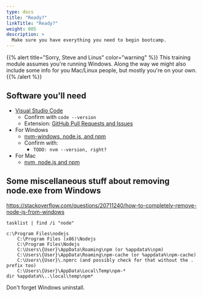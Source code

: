 ```yaml
---
type: docs
title: "Ready?"
linkTitle: "Ready?"
weight: 005
description: >
  Make sure you have everything you need to begin bootcamp.
---
```


{{% alert title="Sorry, Steve and Linus" color="warning" %}}
This training module assumes you're running Windows. Along the way we might
also include some info for you Mac/Linux people, but mostly
you're on your own.
{{% /alert %}}

## Software you'll need

 - [Visual Studio Code](https://code.visualstudio.com/)
   - Confirm with `code --version`
   - Extension: [GitHub Pull Requests and Issues](https://marketplace.visualstudio.com/items?itemName=GitHub.vscode-pull-request-github)
 - For Windows
   - [nvm-windows, node.js, and npm](https://docs.microsoft.com/en-us/windows/dev-environment/javascript/nodejs-on-windows)
   - Confirm with:
     - `TODO: nvm --version, right?`
 - For Mac
   - [nvm, node.js and npm](https://nodesource.com/blog/installing-node-js-tutorial-using-nvm-on-mac-os-x-and-ubuntu/)

## Some miscellaneous stuff about removing node.exe from Windows

https://stackoverflow.com/questions/20711240/how-to-completely-remove-node-js-from-windows

~~~
tasklist | find /i "node"

c:\Program Files\nodejs
    C:\Program Files (x86)\Nodejs
    C:\Program Files\Nodejs
    C:\Users\{User}\AppData\Roaming\npm (or %appdata%\npm)
    C:\Users\{User}\AppData\Roaming\npm-cache (or %appdata%\npm-cache)
    C:\Users\{User}\.npmrc (and possibly check for that without the . prefix too)
    C:\Users\{User}\AppData\Local\Temp\npm-*
dir %appdata%\..\local\temp\npm*

~~~

Don't forget Windows uninstall.
